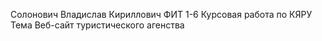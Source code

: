 Солонович Владислав Кириллович
ФИТ 1-6
Курсовая работа по КЯРУ
Тема Веб-сайт туристического агенства

